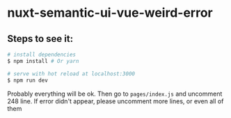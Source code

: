 # nuxt-semantic-ui-vue-weird-error

## Steps to see it:

``` bash
# install dependencies
$ npm install # Or yarn

# serve with hot reload at localhost:3000
$ npm run dev
```
Probably everything will be ok. Then go to `pages/index.js` and uncomment 248 line. If error didn't appear, please uncomment more lines, or even all of them
